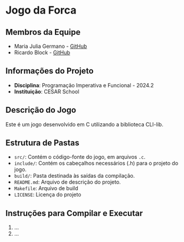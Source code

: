 # Jogo da Forca

## Membros da Equipe
- Maria Julia Germano - [GitHub](https://github.com/seu_usuario)
- Ricardo Block - [GitHub](https://github.com/seu_usuario)

## Informações do Projeto
- **Disciplina**: Programação Imperativa e Funcional - 2024.2
- **Instituição**: CESAR School

## Descrição do Jogo
Este é um jogo desenvolvido em C utilizando a biblioteca CLI-lib.

## Estrutura de Pastas
- `src/`: Contém o código-fonte do jogo, em arquivos `.c`.
- `include/`: Contém os cabeçalhos necessários (.h) para o projeto do jogo.
- `build/`: Pasta destinada às saídas da compilação.
- `README.md`: Arquivo de descrição do projeto.
- `Makefile`: Arquivo de build 
- `LICENSE`: Licença do projeto 

## Instruções para Compilar e Executar
1. ...
2. ...
